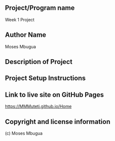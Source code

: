 ## Project/Program name
Week 1 Project

## Author Name
Moses Mbugua

## Description of Project

## Project Setup Instructions


## Link to live site on GitHub Pages
https://MMMuteti.github.io/Home

## Copyright and license information
(c) Moses Mbugua